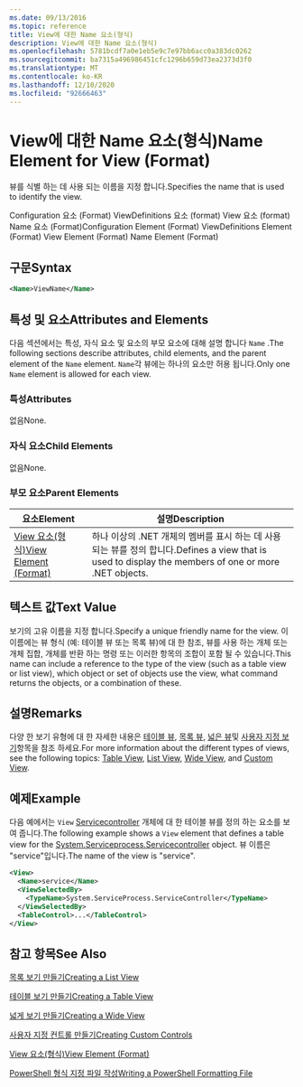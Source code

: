 ```yaml
---
ms.date: 09/13/2016
ms.topic: reference
title: View에 대한 Name 요소(형식)
description: View에 대한 Name 요소(형식)
ms.openlocfilehash: 5781bcdf7a0e1eb5e9c7e97bb6acc0a383dc0262
ms.sourcegitcommit: ba7315a496986451cfc1296b659d73ea2373d3f0
ms.translationtype: MT
ms.contentlocale: ko-KR
ms.lasthandoff: 12/10/2020
ms.locfileid: "92666463"
---
```

# <a name="name-element-for-view-format"></a><span data-ttu-id="d2a39-103">View에 대한 Name 요소(형식)</span><span class="sxs-lookup"><span data-stu-id="d2a39-103">Name Element for View (Format)</span></span>

<span data-ttu-id="d2a39-104">뷰를 식별 하는 데 사용 되는 이름을 지정 합니다.</span><span class="sxs-lookup"><span data-stu-id="d2a39-104">Specifies the name that is used to identify the view.</span></span>

<span data-ttu-id="d2a39-105">Configuration 요소 (Format) ViewDefinitions 요소 (format) View 요소 (format) Name 요소 (Format)</span><span class="sxs-lookup"><span data-stu-id="d2a39-105">Configuration Element (Format) ViewDefinitions Element (Format) View Element (Format) Name Element (Format)</span></span>

## <a name="syntax"></a><span data-ttu-id="d2a39-106">구문</span><span class="sxs-lookup"><span data-stu-id="d2a39-106">Syntax</span></span>

```xml
<Name>ViewName</Name>
```

## <a name="attributes-and-elements"></a><span data-ttu-id="d2a39-107">특성 및 요소</span><span class="sxs-lookup"><span data-stu-id="d2a39-107">Attributes and Elements</span></span>

<span data-ttu-id="d2a39-108">다음 섹션에서는 특성, 자식 요소 및 요소의 부모 요소에 대해 설명 합니다 `Name` .</span><span class="sxs-lookup"><span data-stu-id="d2a39-108">The following sections describe attributes, child elements, and the parent element of the `Name` element.</span></span> <span data-ttu-id="d2a39-109">`Name`각 뷰에는 하나의 요소만 허용 됩니다.</span><span class="sxs-lookup"><span data-stu-id="d2a39-109">Only one `Name` element is allowed for each view.</span></span>

### <a name="attributes"></a><span data-ttu-id="d2a39-110">특성</span><span class="sxs-lookup"><span data-stu-id="d2a39-110">Attributes</span></span>

<span data-ttu-id="d2a39-111">없음</span><span class="sxs-lookup"><span data-stu-id="d2a39-111">None.</span></span>

### <a name="child-elements"></a><span data-ttu-id="d2a39-112">자식 요소</span><span class="sxs-lookup"><span data-stu-id="d2a39-112">Child Elements</span></span>

<span data-ttu-id="d2a39-113">없음</span><span class="sxs-lookup"><span data-stu-id="d2a39-113">None.</span></span>

### <a name="parent-elements"></a><span data-ttu-id="d2a39-114">부모 요소</span><span class="sxs-lookup"><span data-stu-id="d2a39-114">Parent Elements</span></span>

|<span data-ttu-id="d2a39-115">요소</span><span class="sxs-lookup"><span data-stu-id="d2a39-115">Element</span></span>|<span data-ttu-id="d2a39-116">설명</span><span class="sxs-lookup"><span data-stu-id="d2a39-116">Description</span></span>|
|-------------|-----------------|
|[<span data-ttu-id="d2a39-117">View 요소(형식)</span><span class="sxs-lookup"><span data-stu-id="d2a39-117">View Element (Format)</span></span>](./view-element-format.md)|<span data-ttu-id="d2a39-118">하나 이상의 .NET 개체의 멤버를 표시 하는 데 사용 되는 뷰를 정의 합니다.</span><span class="sxs-lookup"><span data-stu-id="d2a39-118">Defines a view that is used to display the members of one or more .NET objects.</span></span>|

## <a name="text-value"></a><span data-ttu-id="d2a39-119">텍스트 값</span><span class="sxs-lookup"><span data-stu-id="d2a39-119">Text Value</span></span>

<span data-ttu-id="d2a39-120">보기의 고유 이름을 지정 합니다.</span><span class="sxs-lookup"><span data-stu-id="d2a39-120">Specify a unique friendly name for the view.</span></span> <span data-ttu-id="d2a39-121">이 이름에는 뷰 형식 (예: 테이블 뷰 또는 목록 뷰)에 대 한 참조, 뷰를 사용 하는 개체 또는 개체 집합, 개체를 반환 하는 명령 또는 이러한 항목의 조합이 포함 될 수 있습니다.</span><span class="sxs-lookup"><span data-stu-id="d2a39-121">This name can include a reference to the type of the view (such as a table view or list view), which object or set of objects use the view, what command returns the objects, or a combination of these.</span></span>

## <a name="remarks"></a><span data-ttu-id="d2a39-122">설명</span><span class="sxs-lookup"><span data-stu-id="d2a39-122">Remarks</span></span>

<span data-ttu-id="d2a39-123">다양 한 보기 유형에 대 한 자세한 내용은 [테이블 뷰](./creating-a-table-view.md), [목록 뷰](./creating-a-list-view.md), [넓은 뷰](./creating-a-wide-view.md)및 [사용자 지정 보기](./creating-custom-controls.md)항목을 참조 하세요.</span><span class="sxs-lookup"><span data-stu-id="d2a39-123">For more information about the different types of views, see the following topics: [Table View](./creating-a-table-view.md), [List View](./creating-a-list-view.md), [Wide View](./creating-a-wide-view.md), and [Custom View](./creating-custom-controls.md).</span></span>

## <a name="example"></a><span data-ttu-id="d2a39-124">예제</span><span class="sxs-lookup"><span data-stu-id="d2a39-124">Example</span></span>

<span data-ttu-id="d2a39-125">다음 예에서는 `View` [Servicecontroller](/dotnet/api/System.ServiceProcess.ServiceController) 개체에 대 한 테이블 뷰를 정의 하는 요소를 보여 줍니다.</span><span class="sxs-lookup"><span data-stu-id="d2a39-125">The following example shows a `View` element that defines a table view for the [System.Serviceprocess.Servicecontroller](/dotnet/api/System.ServiceProcess.ServiceController) object.</span></span> <span data-ttu-id="d2a39-126">뷰 이름은 "service"입니다.</span><span class="sxs-lookup"><span data-stu-id="d2a39-126">The name of the view is "service".</span></span>

```xml
<View>
  <Name>service</Name>
  <ViewSelectedBy>
    <TypeName>System.ServiceProcess.ServiceController</TypeName>
  </ViewSelectedBy>
  <TableControl>...</TableControl>
</View>

```

## <a name="see-also"></a><span data-ttu-id="d2a39-127">참고 항목</span><span class="sxs-lookup"><span data-stu-id="d2a39-127">See Also</span></span>

[<span data-ttu-id="d2a39-128">목록 보기 만들기</span><span class="sxs-lookup"><span data-stu-id="d2a39-128">Creating a List View</span></span>](./creating-a-list-view.md)

[<span data-ttu-id="d2a39-129">테이블 보기 만들기</span><span class="sxs-lookup"><span data-stu-id="d2a39-129">Creating a Table View</span></span>](./creating-a-table-view.md)

[<span data-ttu-id="d2a39-130">넓게 보기 만들기</span><span class="sxs-lookup"><span data-stu-id="d2a39-130">Creating a Wide View</span></span>](./creating-a-wide-view.md)

[<span data-ttu-id="d2a39-131">사용자 지정 컨트롤 만들기</span><span class="sxs-lookup"><span data-stu-id="d2a39-131">Creating Custom Controls</span></span>](./creating-custom-controls.md)

[<span data-ttu-id="d2a39-132">View 요소(형식)</span><span class="sxs-lookup"><span data-stu-id="d2a39-132">View Element (Format)</span></span>](./view-element-format.md)

[<span data-ttu-id="d2a39-133">PowerShell 형식 지정 파일 작성</span><span class="sxs-lookup"><span data-stu-id="d2a39-133">Writing a PowerShell Formatting File</span></span>](./writing-a-powershell-formatting-file.md)
